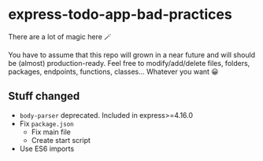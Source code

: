 # express-todo-app-bad-practices

There are a lot of magic here 🪄

You have to assume that this repo will grown in a near future and will should be (almost) production-ready.
Feel free to modify/add/delete files, folders, packages, endpoints, functions, classes... Whatever you want 😀 

## Stuff changed

- `body-parser` deprecated. Included in express>=4.16.0
- Fix `package.json`
    - Fix main file
    - Create start script
- Use ES6 imports
